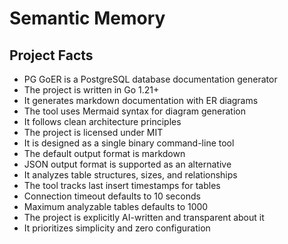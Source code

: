 # Semantic Memory

## Project Facts
- PG GoER is a PostgreSQL database documentation generator
- The project is written in Go 1.21+
- It generates markdown documentation with ER diagrams
- The tool uses Mermaid syntax for diagram generation
- It follows clean architecture principles
- The project is licensed under MIT
- It is designed as a single binary command-line tool
- The default output format is markdown
- JSON output format is supported as an alternative
- It analyzes table structures, sizes, and relationships
- The tool tracks last insert timestamps for tables
- Connection timeout defaults to 10 seconds
- Maximum analyzable tables defaults to 1000
- The project is explicitly AI-written and transparent about it
- It prioritizes simplicity and zero configuration